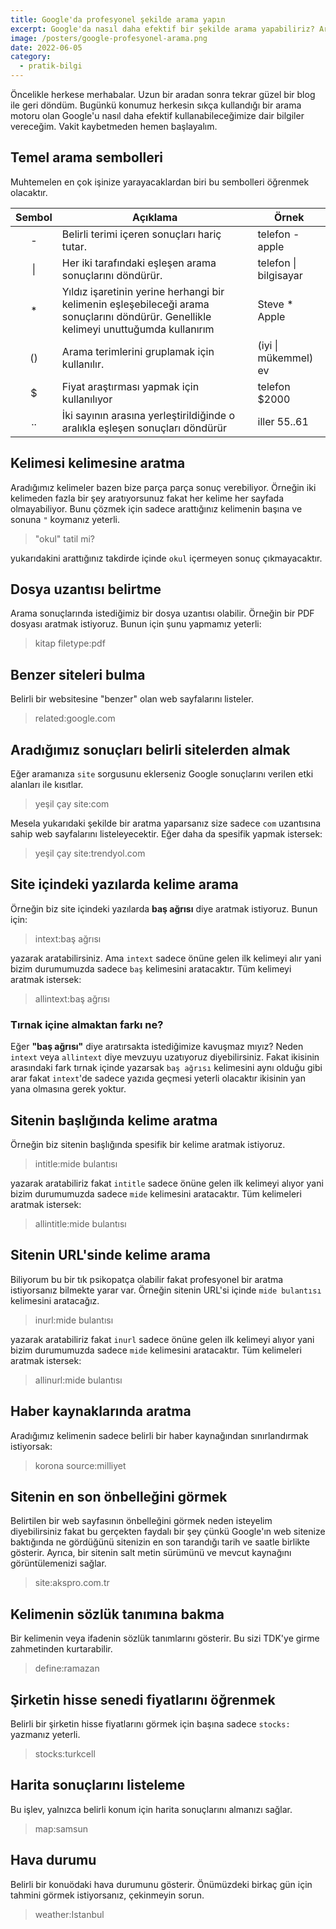 ```yaml
---
title: Google'da profesyonel şekilde arama yapın
excerpt: Google'da nasıl daha efektif bir şekilde arama yapabiliriz? Aradığımız cevaba nasıl daha hızlı ulaşırız? Google'u nasıl daha profesyonel kullanabiliriz?
image: /posters/google-profesyonel-arama.png
date: 2022-06-05
category:
  - pratik-bilgi
---
```


Öncelikle herkese merhabalar. Uzun bir aradan sonra tekrar güzel bir blog ile geri döndüm. Bugünkü konumuz herkesin sıkça kullandığı bir arama motoru olan Google'u nasıl daha efektif kullanabileceğimize dair bilgiler vereceğim. Vakit kaybetmeden hemen başlayalım.

## Temel arama sembolleri

Muhtemelen en çok işinize yarayacaklardan biri bu sembolleri öğrenmek olacaktır.

| Sembol | Açıklama                                                                                                                              | Örnek                     |
| :----: | ------------------------------------------------------------------------------------------------------------------------------------- | ------------------------- |
|   -    | Belirli terimi içeren sonuçları hariç tutar.                                                                                          | telefon -apple            |
| &#124; | Her iki tarafındaki eşleşen arama sonuçlarını döndürür.                                                                               | telefon &#124; bilgisayar |
|   \*   | Yıldız işaretinin yerine herhangi bir kelimenin eşleşebileceği arama sonuçlarını döndürür. Genellikle kelimeyi unuttuğumda kullanırım | Steve \* Apple            |
|   ()   | Arama terimlerini gruplamak için kullanılır.                                                                                          | (iyi &#124; mükemmel) ev  |
|   $    | Fiyat araştırması yapmak için kullanılıyor                                                                                            | telefon $2000             |
|   ..   | İki sayının arasına yerleştirildiğinde o aralıkla eşleşen sonuçları döndürür                                                          | iller 55..61              |

## Kelimesi kelimesine aratma

Aradığımız kelimeler bazen bize parça parça sonuç verebiliyor. Örneğin iki kelimeden fazla bir şey aratıyorsunuz fakat her kelime her sayfada olmayabiliyor. Bunu çözmek için sadece arattığınız kelimenin başına ve sonuna `"` koymanız yeterli.

> "okul" tatil mi?

yukarıdakini arattığınız takdirde içinde `okul` içermeyen sonuç çıkmayacaktır.

## Dosya uzantısı belirtme

Arama sonuçlarında istediğimiz bir dosya uzantısı olabilir. Örneğin bir PDF dosyası aratmak istiyoruz. Bunun için şunu yapmamız yeterli:

> kitap filetype:pdf

## Benzer siteleri bulma

Belirli bir websitesine "benzer" olan web sayfalarını listeler.

> related:google.com

## Aradığımız sonuçları belirli sitelerden almak

Eğer aramanıza `site` sorgusunu eklerseniz Google sonuçlarını verilen etki alanları ile kısıtlar.

> yeşil çay site:com

Mesela yukarıdaki şekilde bir aratma yaparsanız size sadece `com` uzantısına sahip web sayfalarını listeleyecektir. Eğer daha da spesifik yapmak istersek:

> yeşil çay site:trendyol.com

## Site içindeki yazılarda kelime arama

Örneğin biz site içindeki yazılarda **baş ağrısı** diye aratmak istiyoruz. Bunun için:

> intext:baş ağrısı

yazarak aratabilirsiniz. Ama `intext` sadece önüne gelen ilk kelimeyi alır yani bizim durumumuzda sadece `baş` kelimesini aratacaktır. Tüm kelimeyi aratmak istersek:

> allintext:baş ağrısı

### Tırnak içine almaktan farkı ne?

Eğer **"baş ağrısı"** diye aratırsakta istediğimize kavuşmaz mıyız? Neden `intext` veya `allintext` diye mevzuyu uzatıyoruz diyebilirsiniz. Fakat ikisinin arasındaki fark tırnak içinde yazarsak `baş ağrısı` kelimesini aynı olduğu gibi arar fakat `intext`'de sadece yazıda geçmesi yeterli olacaktır ikisinin yan yana olmasına gerek yoktur.

## Sitenin başlığında kelime aratma

Örneğin biz sitenin başlığında spesifik bir kelime aratmak istiyoruz.

> intitle:mide bulantısı

yazarak aratabiliriz fakat `intitle` sadece önüne gelen ilk kelimeyi alıyor yani bizim durumumuzda sadece `mide` kelimesini aratacaktır. Tüm kelimeleri aratmak istersek:

> allintitle:mide bulantısı

## Sitenin URL'sinde kelime arama

Biliyorum bu bir tık psikopatça olabilir fakat profesyonel bir aratma istiyorsanız bilmekte yarar var. Örneğin sitenin URL'si içinde `mide bulantısı` kelimesini aratacağız.

> inurl:mide bulantısı

yazarak aratabiliriz fakat `inurl` sadece önüne gelen ilk kelimeyi alıyor yani bizim durumumuzda sadece `mide` kelimesini aratacaktır. Tüm kelimeleri aratmak istersek:

> allinurl:mide bulantısı

## Haber kaynaklarında aratma

Aradığımız kelimenin sadece belirli bir haber kaynağından sınırlandırmak istiyorsak:

> korona source:milliyet

## Sitenin en son önbelleğini görmek

Belirtilen bir web sayfasının önbelleğini görmek neden isteyelim diyebilirsiniz fakat bu gerçekten faydalı bir şey çünkü Google'ın web sitenize baktığında ne gördüğünü sitenizin en son tarandığı tarih ve saatle birlikte gösterir. Ayrıca, bir sitenin salt metin sürümünü ve mevcut kaynağını görüntülemenizi sağlar.

> site:akspro.com.tr

## Kelimenin sözlük tanımına bakma

Bir kelimenin veya ifadenin sözlük tanımlarını gösterir. Bu sizi TDK'ye girme zahmetinden kurtarabilir.

> define:ramazan

## Şirketin hisse senedi fiyatlarını öğrenmek

Belirli bir şirketin hisse fiyatlarını görmek için başına sadece `stocks:` yazmanız yeterli.

> stocks:turkcell

## Harita sonuçlarını listeleme

Bu işlev, yalnızca belirli konum için harita sonuçlarını almanızı sağlar.

> map:samsun

## Hava durumu

Belirli bir konuödaki hava durumunu gösterir. Önümüzdeki birkaç gün için tahmini görmek istiyorsanız, çekinmeyin sorun.

> weather:Istanbul
